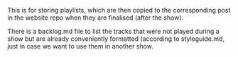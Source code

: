 This is for storing playlists, which are then copied to the corresponding post in the website repo when they are finalised (after the show).

There is a backlog.md file to list the tracks that were not played during a show but are already conveniently formatted (according to styleguide.md, just in case we want to use them in another show.
